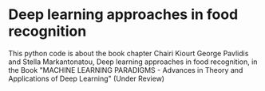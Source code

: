 # Deep learning approaches in food recognition

This python code is about the book chapter Chairi Kiourt George Pavlidis and Stella Markantonatou, Deep learning approaches in food recognition, in the Book "MACHINE LEARNING PARADIGMS - Advances in Theory and Applications of Deep Learning" (Under Review)

